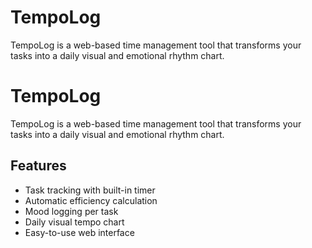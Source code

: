 # TempoLog
TempoLog is a web-based time management tool that transforms your tasks into a daily visual and emotional rhythm chart.
# TempoLog

TempoLog is a web-based time management tool that transforms your tasks into a daily visual and emotional rhythm chart.

## Features
- Task tracking with built-in timer
- Automatic efficiency calculation
- Mood logging per task
- Daily visual tempo chart
- Easy-to-use web interface

